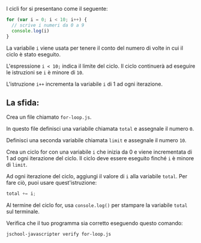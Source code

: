 I cicli for si presentano come il seguente:

```js
for (var i = 0; i < 10; i++) {
  // scrive i numeri da 0 a 9
  console.log(i)
}
```

La variabile `i` viene usata per tenere il conto del numero di volte in cui il ciclo è stato eseguito.

L'espressione `i < 10;` indica il limite del ciclo.
Il ciclo continuerà ad eseguire le istruzioni se `i` è minore di `10`.

L'istruzione `i++` incrementa la variabile `i` di 1 ad ogni iterazione.

## La sfida:

Crea un file chiamato `for-loop.js`.

In questo file definisci una variabile chiamata `total` e assegnale il numero `0`.

Definisci una seconda variabile chiamata `limit` e assegnale il numero `10`.

Crea un ciclo for con una variabile `i` che inizia da 0 e viene incrementata di 1 ad ogni iterazione del ciclo. Il ciclo deve essere eseguito finché `i` è minore di `limit`.

Ad ogni iterazione del ciclo, aggiungi il valore di `i` alla variabile `total`. Per fare ciò, puoi usare quest'istruzione:

```js
total += i;
```

Al termine del ciclo for, usa `console.log()` per stampare la variabile `total` sul terminale.

Verifica che il tuo programma sia corretto eseguendo questo comando:

```bash
jschool-javascripter verify for-loop.js
```
